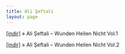 ```yaml
---
title: Ali Şeftali
layout: page
---
```

<a href="https://cloud.mail.ru/public/aa6c1f51bf4b/Ali%20Seftali%20-%20Wunden%20Heilen%20Nicht%20Vol.1" target="_blank">[indir]</a>  »  Ali Şeftali &#8211; Wunden Heilen Nicht Vol.1

<a href="https://cloud.mail.ru/public/2f134dca6a22/Ali%20Seftali%20-%20Wunden%20Heilen%20Nicht%20Vol.2" target="_blank">[indir]</a>  »  Ali Şeftali &#8211; Wunden Heilen Nicht Vol.2
